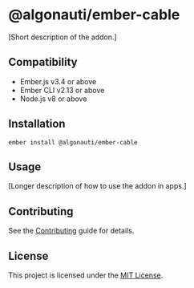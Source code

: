 @algonauti/ember-cable
==============================================================================

[Short description of the addon.]


Compatibility
------------------------------------------------------------------------------

* Ember.js v3.4 or above
* Ember CLI v2.13 or above
* Node.js v8 or above


Installation
------------------------------------------------------------------------------

```
ember install @algonauti/ember-cable
```


Usage
------------------------------------------------------------------------------

[Longer description of how to use the addon in apps.]


Contributing
------------------------------------------------------------------------------

See the [Contributing](CONTRIBUTING.md) guide for details.


License
------------------------------------------------------------------------------

This project is licensed under the [MIT License](LICENSE.md).
